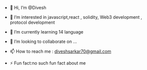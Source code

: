 - 👋 Hi, I’m @Divesh
- 👀 I’m interested in javascript,react , 
solidity, Web3 development , protocol development

- 🌱 I’m currently learning 14 language 
- 💞️ I’m looking to collaborate on ...
- 📫 How to reach me :  diveshsarkar70@gmail.com
- ⚡ Fun fact:no such fun fact about me

<!---
Chainsmoker23/Chainsmoker23 is a ✨ special ✨ repository because its `README.md` (this file) appears on your GitHub profile.
You can click the Preview link to take a look at your changes.
--->

